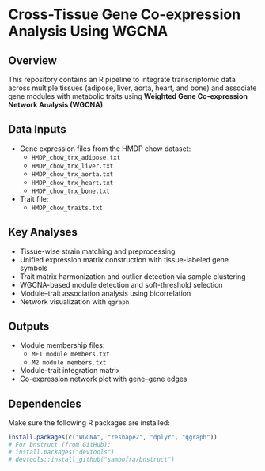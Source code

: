 # Cross-Tissue Gene Co-expression Analysis Using WGCNA

## Overview
This repository contains an R pipeline to integrate transcriptomic data across multiple tissues (adipose, liver, aorta, heart, and bone) and associate gene modules with metabolic traits using **Weighted Gene Co-expression Network Analysis (WGCNA)**.

##  Data Inputs
- Gene expression files from the HMDP chow dataset:
  - `HMDP_chow_trx_adipose.txt`
  - `HMDP_chow_trx_liver.txt`
  - `HMDP_chow_trx_aorta.txt`
  - `HMDP_chow_trx_heart.txt`
  - `HMDP_chow_trx_bone.txt`
- Trait file:
  - `HMDP_chow_traits.txt`

##  Key Analyses
- Tissue-wise strain matching and preprocessing
- Unified expression matrix construction with tissue-labeled gene symbols
- Trait matrix harmonization and outlier detection via sample clustering
- WGCNA-based module detection and soft-threshold selection
- Module–trait association analysis using bicorrelation
- Network visualization with `qgraph`

##  Outputs
- Module membership files:
  - `ME1 module members.txt`
  - `M2 module members.txt`
- Module–trait integration matrix
- Co-expression network plot with gene–gene edges

##  Dependencies
Make sure the following R packages are installed:
```r
install.packages(c("WGCNA", "reshape2", "dplyr", "qgraph"))
# For bnstruct (from GitHub):
# install.packages("devtools")
# devtools::install_github("sambofra/bnstruct")
